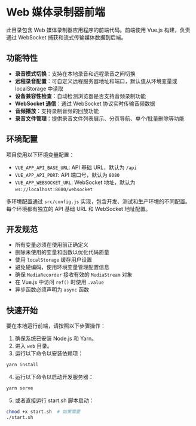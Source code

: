 # Web 媒体录制器前端

此目录包含 Web 媒体录制器应用程序的前端代码。前端使用 Vue.js 构建，负责通过 WebSocket 捕获和流式传输媒体数据到后端。


## 功能特性

- **录音模式切换**：支持在本地录音和远程录音之间切换
- **远程录音配置**：可自定义远程服务器地址和端口，默认值从环境变量或 localStorage 中读取
- **设备兼容性检查**：自动检测浏览器是否支持音频录制功能
- **WebSocket 通信**：通过 WebSocket 协议实时传输音频数据
- **音频播放**：支持录制音频的回放功能
- **录音文件管理**：提供录音文件列表展示、分页导航、单个/批量删除等功能

## 环境配置

项目使用以下环境变量配置：
- `VUE_APP_API_BASE_URL`: API 基础 URL，默认为 `/api`
- `VUE_APP_API_PORT`: API 端口号，默认为 `8080`
- `VUE_APP_WEBSOCKET_URL`: WebSocket 地址，默认为 `ws://localhost:8080/websocket`

多环境配置通过 `src/config.js` 实现，包含开发、测试和生产环境的不同配置。每个环境都有独立的 API 基础 URL 和 WebSocket 地址配置。

## 开发规范

- 所有变量必须在使用前正确定义
- 删除未使用的变量和函数以优化代码质量
- 使用 `localStorage` 缓存用户设置
- 避免硬编码，使用环境变量管理配置信息
- 确保 `MediaRecorder` 接收有效的 `MediaStream` 对象
- 在 Vue.js 中访问 `ref()` 时使用 `.value`
- 异步函数必须声明为 `async` 函数

## 快速开始

要在本地运行前端，请按照以下步骤操作：

1. 确保系统已安装 Node.js 和 Yarn。
2. 进入 `web` 目录。
3. 运行以下命令以安装依赖项：
```bash
yarn install
```
4. 运行以下命令以启动开发服务器：
```bash
yarn serve
```
5. 或者直接运行 start.sh 脚本启动：
```bash
chmod +x start.sh  # 如果需要
./start.sh
